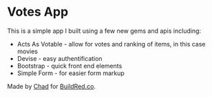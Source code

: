 # Votes App

This is a simple app I built using a few new gems and apis including: 
* Acts As Votable - allow for votes and ranking of items, in this case movies
* Devise - easy authentification
* Bootstrap - quick front end elements
* Simple Form - for easier form markup

Made by [Chad](https://twitter.com/chadpflores) for [BuildRed.co](http://buildred.co/). 